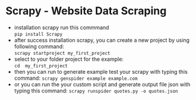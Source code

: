 # Scrapy - Website Data Scraping  

- installation scrapy run this commmand  
    `pip install Scrapy`
- after success installation scrapy,  you can create a new project by using following command:  
    `scrapy startproject my_first_project`
- select to your folder project for the example:  
    `cd  my_first_project`
- then you can run to generate example test your scrapy with typing this command: `scrapy genspider example example.com`  
- or you can run the your custom script and generate output file json with typing this command: `scrapy runspider quotes.py -o quotes.json`
